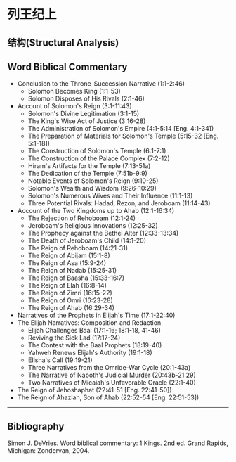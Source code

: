 # 列王纪上

## 结构(Structural Analysis)

Word Biblical Commentary
---
- Conclusion to the Throne-Succession Narrative (1:1-2:46)
    - Solomon Becomes King (1:1-53)
    - Solomon Disposes of His Rivals (2:1-46)
- Account of Solomon's Reign (3:1-11:43)
    - Solomon's Divine Legitimation (3:1-15)
    - The King's Wise Act of Justice (3:16-28)
    - The Administration of Solomon's Empire (4:1-5:14 [Eng. 4:1-34])
    - The Preparation of Materials for Solomon's Temple (5:15-32 [Eng. 5:1-18])
    - The Construction of Solomon's Temple (6:1-7:1)
    - The Construction of the Palace Complex (7:2-12)
    - Hiram's Artifacts for the Temple (7:13-51a)
    - The Dedication of the Temple (7:51b-9:9)
    - Notable Events of Solomon's Reign (9:10-25)
    - Solomon's Wealth and Wisdom (9:26-10:29)
    - Solomon's Numerous Wives and Their Influence (11:1-13)
    - Three Potential Rivals: Hadad, Rezon, and Jeroboam (11:14-43)
- Account of the Two Kingdoms up to Ahab (12:1-16:34)
    - The Rejection of Rehoboam (12:1-24)
    - Jeroboam's Religious Innovations (12:25-32)
    - The Prophecy against the Bethel Alter (12:33-13:34)
    - The Death of Jeroboam's Child (14:1-20)
    - The Reign of Rehoboam (14:21-31)
    - The Reign of Abijam (15:1-8)
    - The Reign of Asa (15:9-24)
    - The Reign of Nadab (15:25-31)
    - The Reign of Baasha (15:33-16:7)
    - The Reign of Elah (16:8-14)
    - The Reign of Zimri (16:15-22)
    - The Reign of Omri (16:23-28)
    - The Reign of Ahab (16:29-34)
- Narratives of the Prophets in Elijah's Time (17:1-22:40)
- The Elijah Narratives: Composition and Redaction
    - Elijah Challenges Baal (17:1-16; 18:1-18, 41-46)
    - Reviving the Sick Lad (17:17-24)
    - The Contest with the Baal Prophets (18:19-40)
    - Yahweh Renews Elijah's Authority (19:1-18)
    - Elisha's Call (19:19-21)
    - Three Narratives from the Omride-War Cycle (20:1-43a)
    - The Narrative of Naboth's Judicial Murder (20:43b-21:29)
    - Two Narratives of Micaiah's Unfavorable Oracle (22:1-40)
- The Reign of Jehoshaphat (22:41-51 [Eng. 22:41-50])
- The Reign of Ahaziah, Son of Ahab (22:52-54 [Eng. 22:51-53])
---

## Bibliography

Simon J. DeVries. Word biblical commentary: 1 Kings. 2nd ed. Grand Rapids, Michigan: Zondervan, 2004.